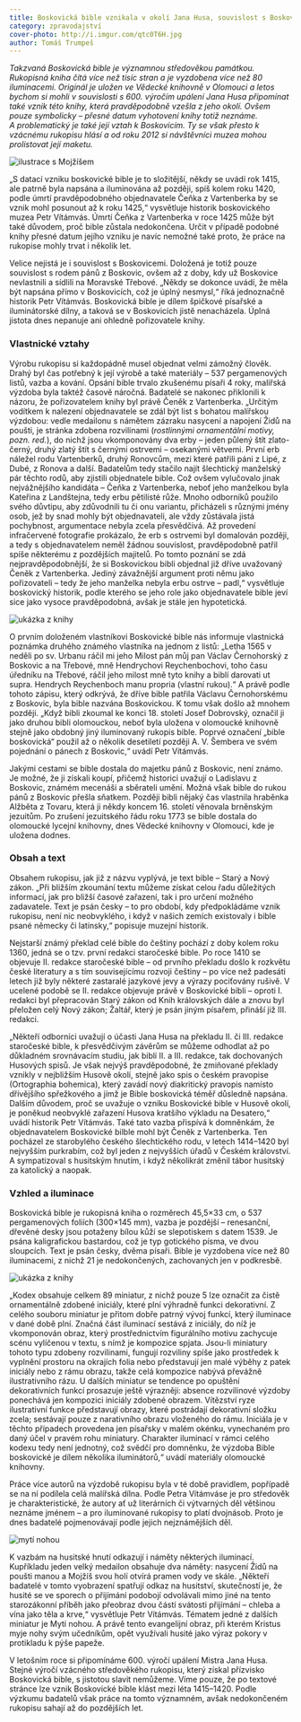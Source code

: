 ```yaml
---
title: Boskovická bible vznikala v okolí Jana Husa, souvislost s Boskovicemi je však nejistá
category: zpravodajství
cover-photo: http://i.imgur.com/qtc0T6H.jpg
author: Tomáš Trumpeš
---
```


*Takzvaná Boskovická bible je významnou středověkou památkou. Rukopisná kniha čítá více než tisíc stran a je vyzdobena více než 80 iluminacemi. Originál je uložen ve Vědecké knihovně v Olomouci a letos bychom si mohli v souvislosti s 600. výročím upálení Jana Husa připomínat také vznik této knihy, která pravděpodobně vzešla z jeho okolí. Ovšem pouze symbolicky – přesné datum vyhotovení knihy totiž neznáme. A problematický je také její vztah k Boskovicím. Ty se však přesto k vzácnému rukopisu hlásí a od roku 2012 si návštěvníci muzea mohou prolistovat její maketu.*

<img src="http://i.imgur.com/qtc0T6H.jpg" alt="ilustrace s Mojžíšem" class="img-responsive">

„S datací vzniku boskovické bible je to složitější, někdy se uvádí rok 1415, ale patrně byla napsána a iluminována až později, spíš kolem roku 1420, podle úmrtí pravděpodobného objednavatele Čeňka z Vartenberka by se vznik mohl posunout až k roku 1425,“ vysvětluje historik boskovického muzea Petr Vítámvás.  Úmrtí Čeňka z Vartenberka v roce 1425 může být také důvodem, proč bible zůstala nedokončena. Určit v případě podobné knihy přesné datum jejího vzniku je navíc nemožné také proto, že práce na rukopise mohly trvat i několik let.

Velice nejistá je i souvislost s Boskovicemi. Doložená je totiž pouze souvislost s rodem pánů z Boskovic, ovšem až z doby, kdy už Boskovice nevlastnili a sídlili na Moravské Třebové. „Někdy se dokonce uvádí, že měla být napsána přímo v Boskovicích, což je úplný nesmysl,“ říká jednoznačně historik Petr Vítámvás. Boskovická bible je dílem špičkové písařské a iluminátorské dílny, a taková se v Boskovicích jistě nenacházela. Úplná jistota dnes nepanuje ani ohledně pořizovatele knihy.

### Vlastnické vztahy

Výrobu rukopisu si každopádně musel objednat velmi zámožný člověk. Drahý byl čas potřebný k její výrobě a také materiály – 537 pergamenových listů, vazba a kování. Opsání bible trvalo zkušenému písaři 4 roky, malířská výzdoba byla taktéž časově náročná. Badatelé se nakonec přiklonili k názoru, že pořizovatelem knihy byl právě Čeněk z Vartenberka. „Určitým vodítkem k nalezení objednavatele se zdál být list s bohatou malířskou výzdobou: vedle medailonu s námětem zázraku nasycení a napojení Židů na poušti, je stránka zdobena rozvilinami (*rostlinnými ornamentální motivy, pozn. red.*), do nichž jsou vkomponovány dva erby – jeden půlený štít zlato-černý, druhý zlatý štít s černými ostrvemi – osekanými větvemi. První erb náležel rodu Vartenberků, druhý Ronovcům, mezi které patřili páni z Lipé, z Dubé, z Ronova a další. Badatelům tedy stačilo najít šlechtický manželský pár těchto rodů, aby zjistili objednatele bible. Což ovšem vylučovalo jinak nejvážnějšího kandidáta – Čeňka z Vartenberka, neboť jeho manželkou byla Kateřina z Landštejna, tedy erbu pětilisté růže. Mnoho odborníků použilo svého důvtipu, aby zdůvodnili tu či onu variantu, přicházeli s různými jmény osob, jež by snad mohly být objednavateli, ale vždy zůstávala jistá pochybnost, argumentace nebyla zcela přesvědčivá. Až provedení infračervené fotografie prokázalo, že erb s ostrvemi byl domalován později, a tedy s objednavatelem neměl žádnou souvislost, pravděpodobně patřil spíše některému z pozdějších majitelů. Po tomto poznání se zdá nejpravděpodobnější, že si Boskovickou bibli objednal již dříve uvažovaný Čeněk z Vartenberka. Jediný závažnější argument proti němu jako pořizovateli – tedy že jeho manželka nebyla erbu ostrve – padl,“ vysvětluje boskovický historik, podle kterého se jeho role jako objednavatele bible jeví sice jako vysoce pravděpodobná, avšak je stále jen hypotetická.

<img src="http://i.imgur.com/E4fFMW0.jpg" alt="ukázka z knihy" class="img-responsive">

O prvním doloženém vlastníkovi Boskovické bible nás informuje vlastnická poznámka druhého známého vlastníka na jednom z listů: „Letha 1565 v neděli po sv. Urbanu ráčil mi jeho Milost pán můj pan Václav Černohorský z Boskovic a na Třebové, mně Hendrychovi Reychenbochovi, toho času úředníku na Třebové, ráčil jeho milost mně tyto knihy a biblí darovati ut supra. Hendrych Reychenboch manu propria (vlastní rukou).“ A právě podle tohoto zápisu, který odkrývá, že dříve bible patřila Václavu Černohorskému z Boskovic, byla bible nazvána Boskovickou. K tomu však došlo až mnohem později. „Když bibli zkoumal ke konci 18. století Josef Dobrovský, označil ji jako druhou bibli olomouckou, neboť byla uložena v olomoucké knihovně stejně jako obdobný jiný iluminovaný rukopis bible. Poprvé označení „bible boskovická“ použil až o několik desetiletí později A. V. Šembera ve svém pojednání o pánech z Boskovic,“ uvádí Petr Vítámvás.

Jakými cestami se bible dostala do majetku pánů z Boskovic, není známo. Je možné, že ji získali koupí, přičemž historici uvažují o Ladislavu z Boskovic, známém mecenáši a sběrateli umění. Možná však bible do rukou pánů z Boskovic přešla sňatkem. Později bibli nějaký čas vlastnila hraběnka Alžběta z Tovaru, která ji někdy koncem 16. století věnovala brněnským jezuitům. Po zrušení jezuitského řádu roku 1773 se bible dostala do olomoucké lycejní knihovny, dnes Vědecké knihovny v Olomouci, kde je uložena dodnes.

### Obsah a text

Obsahem rukopisu, jak již z názvu vyplývá, je text bible – Starý a Nový zákon. „Při bližším zkoumání textu můžeme získat celou řadu důležitých informací, jak pro bližší časové zařazení, tak i pro určení možného zadavatele. Text je psán česky – to pro období, kdy předpokládáme vznik rukopisu, není nic neobvyklého, i když v našich zemích existovaly i bible psané německy či latinsky,“ popisuje muzejní historik.

Nejstarší známý překlad celé bible do češtiny pochází z doby kolem roku 1360, jedná se o tzv. první redakci staročeské bible. Po roce 1410 se objevuje II. redakce staročeské bible – od prvního překladu došlo k rozkvětu české literatury a s tím souvisejícímu rozvoji češtiny – po více než padesáti letech již byly některé zastaralé jazykové jevy a výrazy pociťovány rušivě. V ucelené podobě se II. redakce objevuje právě v Boskovické bibli  – oproti I. redakci byl přepracován Starý zákon od Knih královských dále a znovu byl přeložen celý Nový zákon; Žaltář, který je psán jiným písařem, přináší již III. redakci.

„Někteří odborníci uvažují o účasti Jana Husa na překladu II. či III. redakce staročeské bible, k přesvědčivým závěrům se můžeme odhodlat až po důkladném srovnávacím studiu, jak biblí II. a III. redakce, tak dochovaných Husových spisů. Je však nejvýš pravděpodobné, že zmiňované překlady vznikly v nejbližším Husově okolí, stejně jako spis o českém pravopise (Ortographia bohemica), který zavádí nový diakritický pravopis namísto dřívějšího spřežkového a jímž je Bible boskovická téměř důsledně napsána. Dalším důvodem, proč se uvažuje o vzniku Boskovické bible v Husově okolí, je poněkud neobvyklé zařazení Husova kratšího výkladu na Desatero,“ uvádí historik Petr Vítámvás. Také tato vazba přispívá k domněnkám, že objednavatelem Boskovické bilble mohl být Čeněk z Vartenberka. Ten pocházel ze starobylého českého šlechtického rodu, v letech 1414–1420 byl nejvyšším purkrabím, což byl jeden z nejvyšších úřadů v Českém království. A sympatizoval s husitským hnutím, i když několikrát změnil tábor husitský za katolický a naopak.

### Vzhled a iluminace

Boskovická bible je rukopisná kniha o rozměrech 45,5×33 cm, o 537 pergamenových foliích (300×145 mm), vazba je pozdější – renesanční, dřevěné desky jsou potaženy bílou kůží se slepotiskem s datem 1539. Je psána kaligrafickou bastardou, což je typ gotického písma, ve dvou sloupcích. Text je psán česky, dvěma písaři. Bible je vyzdobena více než 80 iluminacemi, z nichž 21 je nedokončených, zachovaných jen v podkresbě.

<img src="http://i.imgur.com/39XtaA3.jpg" alt="ukázka z knihy" class="img-responsive">

„Kodex obsahuje celkem 89 miniatur, z nichž pouze 5 lze označit za čistě ornamentálně zdobené iniciály, které plní výhradně funkci dekorativní. Z celého souboru miniatur je přitom dobře patrný vývoj funkcí, který iluminace v dané době plní. Značná část iluminací sestává z iniciály, do níž je vkomponován obraz, který prostřednictvím figurálního motivu zachycuje scénu vylíčenou v textu, s nímž je kompozice spjata. Jsou-li miniatury tohoto typu zdobeny rozvilinami, fungují rozviliny spíše jako prostředek k vyplnění prostoru na okrajích folia nebo představují jen malé výběhy z patek iniciály nebo z rámu obrazu, takže celá kompozice nabývá převážně ilustrativního rázu. U dalších miniatur se tendence po opuštění dekorativních funkcí prosazuje ještě výrazněji: absence rozvilinové výzdoby ponechává jen kompozici iniciály zdobené obrazem. Vítězství ryze ilustrativní funkce představují obrazy, které postrádají dekorativní složku zcela; sestávají pouze z narativního obrazu vloženého do rámu. Iniciála je v těchto případech provedena jen písařsky v malém okénku, vynechaném pro daný účel v pravém rohu miniatury. Charakter iluminací v rámci celého kodexu tedy není jednotný, což svědčí pro domněnku, že výzdoba Bible boskovické je dílem několika iluminátorů,“ uvádí materiály olomoucké knihovny.

Práce více autorů na výzdobě rukopisu byla v té době pravidlem, popřípadě se na ní podílela celá malířská dílna. Podle Petra Vítámváse je pro středověk je charakteristické, že autory ať už literárních či výtvarných děl většinou neznáme jménem – a pro iluminované rukopisy to platí dvojnásob. Proto je dnes badatelé pojmenovávají podle jejich nejznámějších děl. 

<img src="http://i.imgur.com/yUyIDDM.jpg" alt="mytí nohou" class="img-responsive">

K vazbám na husitské hnutí odkazují i náměty některých iluminací. Kupříkladu jeden velký medailon obsahuje dva náměty: nasycení Židů na poušti manou a Mojžíš svou holí otvírá pramen vody ve skále. „Někteří badatelé v tomto vyobrazení spatřují odkaz na husitství, skutečností je, že husité se ve sporech o přijímání podobojí odvolávali mimo jiné na tento starozákonní příběh jako přeobraz dvou částí svátosti přijímání – chleba a vína jako těla a krve,“ vysvětluje Petr Vítámvás. Tématem jedné z dalších miniatur je Mytí nohou. A právě tento evangelijní obraz, při kterém Kristus myje nohy svým učedníkům, opět využívali husité jako výraz pokory v protikladu k pýše papeže. 

V letošním roce si připomínáme 600. výročí upálení Mistra Jana Husa. Stejné výročí vzácného středověkého rukopisu, který získal přízvisko Boskovická bible, s jistotou slavit nemůžeme. Víme pouze, že po textové stránce lze vznik Boskovické bible klást mezi léta 1415–1420. Podle výzkumu badatelů však práce na tomto významném, avšak nedokončeném rukopisu sahají až do pozdějších let.

